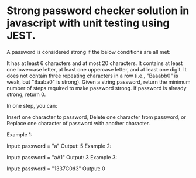 # Strong password checker solution in javascript with unit testing using JEST.

A password is considered strong if the below conditions are all met:

It has at least 6 characters and at most 20 characters.
It contains at least one lowercase letter, at least one uppercase letter, and at least one digit.
It does not contain three repeating characters in a row (i.e., "Baaabb0" is weak, but "Baaba0" is strong).
Given a string password, return the minimum number of steps required to make password strong. if password is already strong, return 0.

In one step, you can:

Insert one character to password,
Delete one character from password, or
Replace one character of password with another character.
 

Example 1:

Input: password = "a"
Output: 5
Example 2:

Input: password = "aA1"
Output: 3
Example 3:

Input: password = "1337C0d3"
Output: 0
